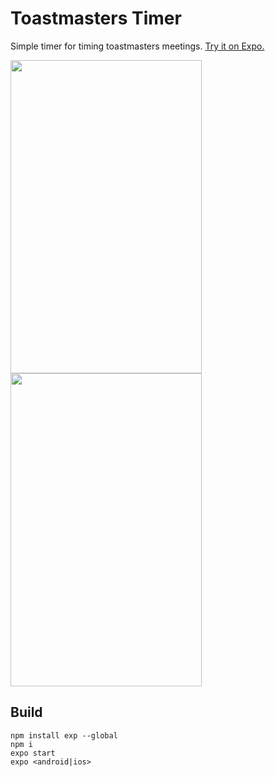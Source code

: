 # Toastmasters Timer
Simple timer for timing toastmasters meetings. [Try it on Expo.](https://expo.io/@jacky.zhen/toastmasters-timer)

<img src="https://i.imgur.com/pgnTHcT.png" height=501 width=306/>
<img src="https://i.imgur.com/91cVycH.png" height=501 width=306/>

## Build

```
npm install exp --global
npm i
expo start
expo <android|ios>
```
